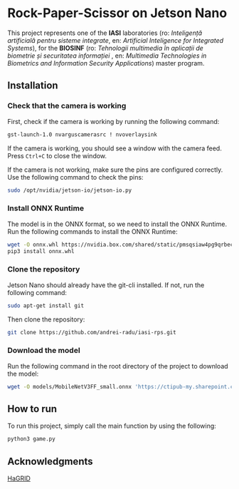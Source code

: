 # Rock-Paper-Scissor on Jetson Nano

This project represents one of the **IASI** laboratories (ro: _Inteligență artificială pentru sisteme integrate_, en: _Artificial Inteligence for Integrated Systems_), for the **BIOSINF** (ro: _Tehnologii multimedia în aplicații de biometrie și securitatea informației_ , en: _Multimedia Technologies in Biometrics and Information Security Applications_) master program.

## Installation

### Check that the camera is working

First, check if the camera is working by running the following command:
```bash
gst-launch-1.0 nvarguscamerasrc ! nvoverlaysink
```

If the camera is working, you should see a window with the camera feed. Press `Ctrl+C` to close the window.

If the camera is not working, make sure the pins are configured correctly. Use the following command to check the pins:
```bash
sudo /opt/nvidia/jetson-io/jetson-io.py
```

### Install ONNX Runtime
The model is in the ONNX format, so we need to install the ONNX Runtime. Run the following commands to install the ONNX Runtime:
```bash
wget -O onnx.whl https://nvidia.box.com/shared/static/pmsqsiaw4pg9qrbeckcbymho6c01jj4z.whl
pip3 install onnx.whl
```


### Clone the repository
Jetson Nano should already have the git-cli installed. If not, run the following command:
```bash
sudo apt-get install git
```

Then clone the repository:
```bash
git clone https://github.com/andrei-radu/iasi-rps.git
```


### Download the model
Run the following command in the root directory of the project to download the model:
```bash
wget -O models/MobileNetV3FF_small.onnx 'https://ctipub-my.sharepoint.com/:u:/g/personal/andrei_radu_danila_stud_etti_upb_ro/EcVw-er6EQxGnJHCbpn9whcBA-zFJEfCabobcuHprMTlAg?e=rzeGU1&download=1'
```

## How to run
To run this project, simply call the main function by using the following:
```bash
python3 game.py
```



## Acknowledgments
[HaGRID](https://gitlab.ai.cloud.ru/rndcv/hagrid)

